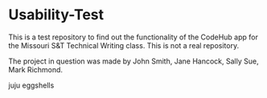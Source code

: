 # Usability-Test

This is a test repository to find out the functionality of the CodeHub app for the Missouri S&T Technical Writing class. This is not a real repository.

The project in question was made by John Smith, Jane Hancock, Sally Sue, Mark Richmond.

juju eggshells

